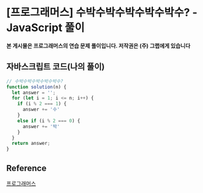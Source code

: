 


# [프로그래머스] 수박수박수박수박수박수? - JavaScript 풀이

**본 게시물은 프로그래머스의 연습 문제 풀이입니다. 저작권은 (주) 그랩에게 있습니다**

## 자바스크립트 코드(나의 풀이)

```javascript
// 수박수박수박수박수박수?
function solution(n) {
  let answer = '';
  for (let i = 1; i <= n; i++) {
    if (i % 2 === 1) {
      answer += '수'
    }
    else if (i % 2 === 0) {
      answer += '박'
    }
  }
  return answer;
}
```



## Reference

[프로그래머스](https://programmers.co.kr)

